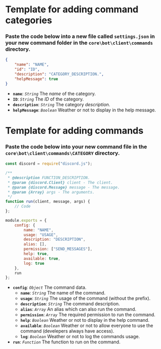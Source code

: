 # Template for adding command categories
### Paste the code below into a new file called `settings.json` in your new command folder in the `core\bot\client\commands` directory.
```json
{
    "name": "NAME",
    "id": "ID",
    "description": "CATEGORY_DESCRIPTION.",
    "helpMessage": true
}
```
* **`name`**: *`String`* The *name* of the category.
* **`ID`**: *`String`* The *ID* of the category.
* **`description`**: *`String`* The category *description*.
* **`helpMessage`**: *`Boolean`* Weather or not to display in the help message.
# Template for adding commands
### Paste the code below into your new command file in the `core\bot\client\commands\CATEGORY` directory.
```js
const discord = require("discord.js");

/**
 * @description FUNCTION_DESCRIPTION.
 * @param {discord.Client} client - The client.
 * @param {discord.Message} message - The message.
 * @param {Array} args - The arguments.
 */
function run(client, message, args) {
    // Code
};

module.exports = {
    config: {
        name: "NAME",
        usage: "USAGE",
        description: "DESCRIPTION",
        alias: [],
        permission: ["SEND_MESSAGES"],
        help: true,
        available: true,
        log: true
    },
    run
};
```
* **`config`**: *`Object`* The command data.
    * **`name`**: *`String`* The name of the command.
    * **`usage`**: *`String`* The usage of the command (without the prefix).
    * **`description`**: *`String`* The command description.
    * **`alias`**: *`Array`* An alias which can also run the command.
    * **`permission`**: *`Array`* The required permission to run the command.
    * **`help`**: *`Boolean`* Weather or not to display in the help command.
    * **`available`**: *`Boolean`* Weather or not to allow everyone to use the command (develepers always have access).
    * **`log`**: *`Boolean`* Weather or not to log the commands usage.
* **`run`**: *`Function`* The function to run on the command. 